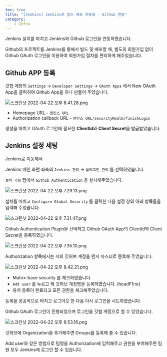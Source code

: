 ```yaml
---
toc: true
title: "[Jenkins] Jenkins로 빌드 배포 자동화 - Github 연동"
category:
    - Infra
---
```


Jenkins 설치를 마치고 Jenkins와 Github 로그인을 연동하였습니다.

Github의 프로젝트를 Jenkins를 통해서 빌드 및 배포할 때, 별도의 회원가입 없이 Github OAuth 로그인을 이용하여 회원가입 절차를 편리하게 해주었습니다.

## Github APP 등록

깃헙 계정의 `Settings` → `Developer settings` → `OAuth Apps` 에서 New OAuth App을 클릭하여 Github App을 하나 만들어 주었습니다.

![스크린샷 2022-04-22 오후 8.41.28.png](https://i.imgur.com/hrbIuB8.png)

- Homepage URL - `젠킨스 URL`
- Authorization callback URL - `젠킨스 URL/securityRealm/finishLogin`

생성을 마치고 OAuth 로그인에 필요한 **ClientId**와 **Client Secret**을 발급받았습니다.

## Jenkins 설정 세팅

Jenkins로 이동해서 

Jenkins 메인 화면 좌측의 `Jenkins 관리` → `플러그인 관리` 를 선택하였습니다.

`설치 가능` 탭에서 `Github Authentication` 을 설치해주었습니다.

![스크린샷 2022-04-22 오후 7.29.13.png](https://i.imgur.com/LUxaCvW.png)

설치를 마치고 `Configure Global Security` 를 클릭한 다음 설정 창의 아래 항목들을 입력해 주었습니다.

![스크린샷 2022-04-22 오후 7.31.47.png](https://i.imgur.com/hTdL6jv.png)

Github Authentication Plugin을 선택하고 Github OAuth App의 ClientId와 Client Secret을 등록하였습니다.

![스크린샷 2022-04-22 오후 7.35.10.png](https://i.imgur.com/RY4cgbI.png)

Authorization 항목에서는 저의 깃허브 계정을 먼저 마스터로 등록해 주었습니다.

![스크린샷 2022-04-22 오후 8.42.21.png](https://i.imgur.com/iAek1vQ.png)

- Matrix-base security 를 체크하였습니다.
- `Add user` 를 누르고 제 깃허브 계정명을 등록하였습니다. (headF1rst)
- 유저 등록이 완료되고 모든 권한을 체크해주었습니다.

등록을 성공적으로 마치고 로그아웃 한 다음 다시 로그인을 시도하였습니다. 

Github OAuth 로그인이 진행되었으며 로그인을 깃헙 계정으로 할 수 있었습니다.

![스크린샷 2022-04-22 오후 8.53.16.png](https://i.imgur.com/4h0TroS.png)

깃허브에 Organization을 추가해주면 Groups를 등록해 줄 수 있습니다.

Add user와 같은 방법으로 팀명을 Authorization에 입력해주고 권한을 부여해주면 팀원 모두 Jenkins에 로그인 할 수 있습니다.